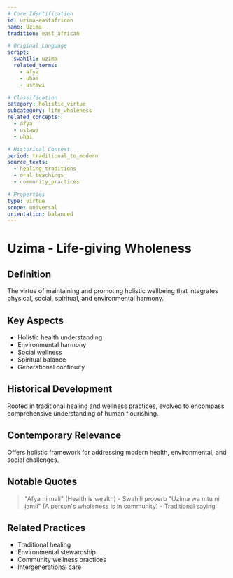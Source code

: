 ```yaml
---
# Core Identification
id: uzima-eastafrican
name: Uzima
tradition: east_african

# Original Language
script:
  swahili: uzima
  related_terms:
    - afya
    - uhai
    - ustawi

# Classification
category: holistic_virtue
subcategory: life_wholeness
related_concepts:
  - afya
  - ustawi
  - uhai

# Historical Context
period: traditional_to_modern
source_texts:
  - healing_traditions
  - oral_teachings
  - community_practices

# Properties
type: virtue
scope: universal
orientation: balanced
---
```


# Uzima - Life-giving Wholeness

## Definition
The virtue of maintaining and promoting holistic wellbeing that integrates physical, social, spiritual, and environmental harmony.

## Key Aspects
- Holistic health understanding
- Environmental harmony
- Social wellness
- Spiritual balance
- Generational continuity

## Historical Development
Rooted in traditional healing and wellness practices, evolved to encompass comprehensive understanding of human flourishing.

## Contemporary Relevance
Offers holistic framework for addressing modern health, environmental, and social challenges.

## Notable Quotes
> "Afya ni mali" (Health is wealth) - Swahili proverb
> "Uzima wa mtu ni jamii" (A person's wholeness is in community) - Traditional saying

## Related Practices
- Traditional healing
- Environmental stewardship
- Community wellness practices
- Intergenerational care